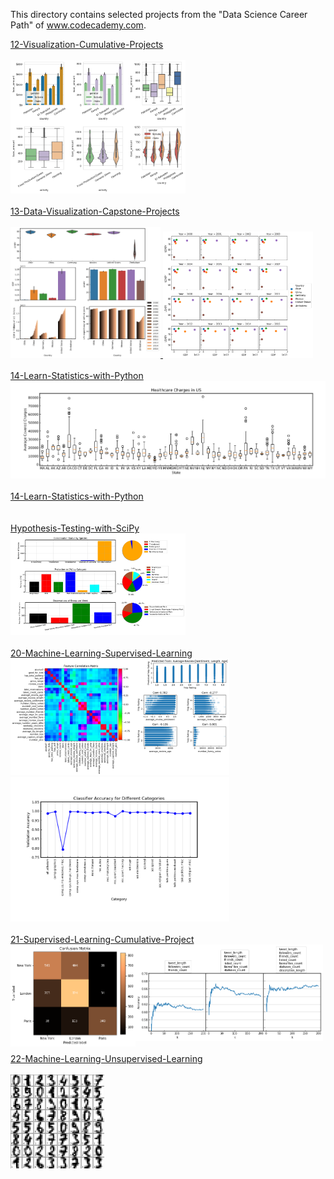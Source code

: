 This directory contains selected projects from the "Data Science Career Path" of www.codecademy.com.

<div style="float:left">
<a href="12-Visualization-Cumulative-Projects">
12-Visualization-Cumulative-Projects</br></br>
<img src="12-Visualization-Cumulative-Projects/img/Visualizing_Kiva_Data_with_Seaborn.png" alt="img" width="280px" ></a></br></br>

<a href="13-Data-Visualization-Capstone-Projects">
13-Data-Visualization-Capstone-Projects</br></br>
<img src="13-Data-Visualization-Capstone-Projects/Life-Expectancy-and-GDP-Capstone/img/overview_plot.png" alt="img" width="240px">
<img src="13-Data-Visualization-Capstone-Projects/Life-Expectancy-and-GDP-Capstone/img/GDP_LEABY.png" alt="img" width="240px"></a></br></br>

<a href="14-Learn-Statistics-with-Python">
14-Learn-Statistics-with-Python</br>
<img src="14-Learn-Statistics-with-Python/img/boxplots.png" alt="img" width="550px"></a></br></br>

<a href="14-Learn-Statistics-with-Python">
14-Learn-Statistics-with-Python</br>
</br></br>
         
<a href="16-Hypothesis-Testing-with-SciPy">
Hypothesis-Testing-with-SciPy</br>
<img src="18-Data-Analysis-Capstone-Project/img/biodiversity_project.png" alt="img" width="280px" ></a></br></br>

<a href="20-Machine-Learning-Supervised-Learning">
20-Machine-Learning-Supervised-Learning</br>
<img src="20-Machine-Learning-Supervised-Learning/img/yelp_regression_project.png" alt="img" width="350px">
<img src="20-Machine-Learning-Supervised-Learning/img/naive_bayes_project.png" alt="img" width="350px"></a></br></br>


<a href="21-Supervised-Learning-Cumulative-Project">
21-Supervised-Learning-Cumulative-Project</br>
<img src="21-Supervised-Learning-Cumulative-Project/img/classifying_tweets_location.png" alt="img" width="200px" align="left">
<img src="21-Supervised-Learning-Cumulative-Project/img/classifying_tweets_viral.png" alt="img" width="300px" ></a></br></br>


<a href="22-Machine-Learning-Unsupervised-Learning">
22-Machine-Learning-Unsupervised-Learning</br></br>
<img src="22-Machine-Learning-Unsupervised-Learning/handwritten_recognition_kmeans.png" alt="img" width="150px" >
</a></br></br>

</div>
